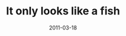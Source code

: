---
layout: base.njk
title : 'It only looks like a fish' 
view_title : 'It only looks like a fish' 
year : '2011' 
date : '2011-03-18' 
img_file : '/drawing/itonlylookslikeafish.png' 
html_file : 'itonlylookslikeafish' 
next_html : 'iwasmarriedtoaghost.html' 
year_order : '12' 
permalink : "title/{{html_file}}.html"
---